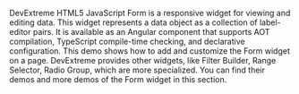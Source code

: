 DevExtreme HTML5 JavaScript Form is a responsive widget for viewing and editing data. This widget represents a data object as a collection of label-editor pairs. It is available as an Angular component that supports AOT compilation, TypeScript compile-time checking, and declarative configuration. This demo shows how to add and customize the Form widget on a page. DevExtreme provides other widgets, like Filter Builder, Range Selector, Radio Group, which are more specialized. You can find their demos and more demos of the Form widget in this section.